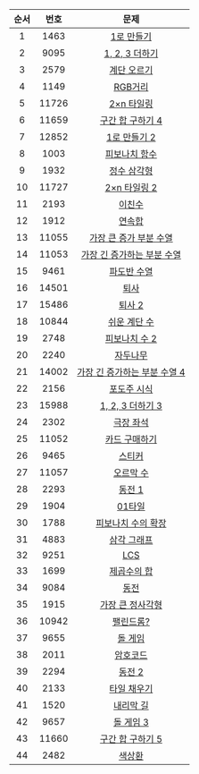 | 순서 | 번호 | 문제 |
| :--: | :--: | :--: |
| 1 | 1463 | [1로 만들기](https://www.acmicpc.net/problem/1463) |
| 2 | 9095 | [1, 2, 3 더하기](https://www.acmicpc.net/problem/9095) |
| 3 | 2579 | [계단 오르기](https://www.acmicpc.net/problem/2579) |
| 4 | 1149 | [RGB거리](https://www.acmicpc.net/problem/1149) | 
| 5 | 11726 | [2×n 타일링](https://www.acmicpc.net/problem/11726) |
| 6 | 11659 | [구간 합 구하기 4](https://www.acmicpc.net/problem/11659) |
| 7 | 12852 | [1로 만들기 2](https://www.acmicpc.net/problem/12852) | 
| 8 | 1003 | [피보나치 함수](https://www.acmicpc.net/problem/1003) | 
| 9 | 1932 | [정수 삼각형](https://www.acmicpc.net/problem/1932) | 
| 10 | 11727 | [2×n 타일링 2](https://www.acmicpc.net/problem/11727) | 
| 11 | 2193 | [이친수](https://www.acmicpc.net/problem/2193) |
| 12 | 1912 | [연속합](https://www.acmicpc.net/problem/1912) |
| 13 | 11055 | [가장 큰 증가 부분 수열](https://www.acmicpc.net/problem/11055) |
| 14 | 11053 | [가장 긴 증가하는 부분 수열](https://www.acmicpc.net/problem/11053) |
| 15 | 9461 | [파도반 수열](https://www.acmicpc.net/problem/9461) |
| 16 | 14501 | [퇴사](https://www.acmicpc.net/problem/14501) |
| 17 | 15486 | [퇴사 2](https://www.acmicpc.net/problem/15486) | 
| 18 | 10844 | [쉬운 계단 수](https://www.acmicpc.net/problem/10844) |
| 19 | 2748 | [피보나치 수 2](https://www.acmicpc.net/problem/2748) | 
| 20 | 2240 | [자두나무](https://www.acmicpc.net/problem/2240) |
| 21 | 14002 | [가장 긴 증가하는 부분 수열 4](https://www.acmicpc.net/problem/14002) | 
| 22 | 2156 | [포도주 시식](https://www.acmicpc.net/problem/2156) | 
| 23 | 15988 | [1, 2, 3 더하기 3](https://www.acmicpc.net/problem/15988) | 
| 24 | 2302 | [극장 좌석](https://www.acmicpc.net/problem/2302) | 
| 25 | 11052 | [카드 구매하기](https://www.acmicpc.net/problem/11052) | 
| 26 | 9465 | [스티커](https://www.acmicpc.net/problem/9465) | 
| 27 | 11057 | [오르막 수](https://www.acmicpc.net/problem/11057) | 
| 28 | 2293 | [동전 1](https://www.acmicpc.net/problem/2293) | 
| 29 | 1904 | [01타일](https://www.acmicpc.net/problem/1904) | 
| 30 | 1788 | [피보나치 수의 확장](https://www.acmicpc.net/problem/1788) |
| 31 | 4883 | [삼각 그래프](https://www.acmicpc.net/problem/4883) |
| 32 | 9251 | [LCS](https://www.acmicpc.net/problem/9251) | 
| 33 | 1699 | [제곱수의 합](https://www.acmicpc.net/problem/1699) | 
| 34 | 9084 | [동전](https://www.acmicpc.net/problem/9084) | 
| 35 | 1915 | [가장 큰 정사각형](https://www.acmicpc.net/problem/1915) | 
| 36 | 10942 | [팰린드롬?](https://www.acmicpc.net/problem/10942) | 
| 37 | 9655 | [돌 게임](https://www.acmicpc.net/problem/9655) | 
| 38 | 2011 | [암호코드](https://www.acmicpc.net/problem/2011) | 
| 39 | 2294 | [동전 2](https://www.acmicpc.net/problem/2294) | 
| 40 | 2133 | [타일 채우기](https://www.acmicpc.net/problem/2133) | 
| 41 | 1520 | [내리막 길](https://www.acmicpc.net/problem/1520) | 
| 42 | 9657 | [돌 게임 3](https://www.acmicpc.net/problem/9657) | 
| 43 | 11660 | [구간 합 구하기 5](https://www.acmicpc.net/problem/11660) | 
| 44 | 2482 | [색상환](https://www.acmicpc.net/problem/2482) | 